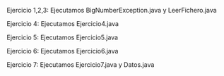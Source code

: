 Ejercicio 1,2,3: Ejecutamos BigNumberException.java y LeerFichero.java

Ejercicio 4:     Ejecutamos Ejercicio4.java

Ejercicio 5:     Ejecutamos Ejercicio5.java

Ejercicio 6:     Ejecutamos Ejercicio6.java

Ejercicio 7:     Ejecutamos Ejercicio7.java y  Datos.java

